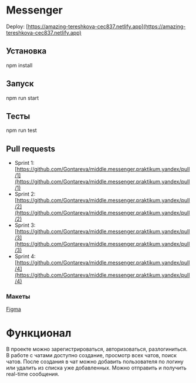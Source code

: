 # Messenger

Deploy:
[https://amazing-tereshkova-cec837.netlify.app](https://amazing-tereshkova-cec837.netlify.app)

## Установка
npm install

## Запуск
npm run start

## Тесты
npm run test

## Pull requests
- Sprint 1:  [https://github.com/Gontareva/middle.messenger.praktikum.yandex/pull/1](https://github.com/Gontareva/middle.messenger.praktikum.yandex/pull/1)
- Sprint 2:  [https://github.com/Gontareva/middle.messenger.praktikum.yandex/pull/2](https://github.com/Gontareva/middle.messenger.praktikum.yandex/pull/2)
- Sprint 3:  [https://github.com/Gontareva/middle.messenger.praktikum.yandex/pull/3](https://github.com/Gontareva/middle.messenger.praktikum.yandex/pull/3)
- Sprint 4:  [https://github.com/Gontareva/middle.messenger.praktikum.yandex/pull/4](https://github.com/Gontareva/middle.messenger.praktikum.yandex/pull/4)

### Макеты
[Figma](https://www.figma.com/file/Ot4AS7SNntb1tacGZm2A4T/Messenger?node-id=1%3A612&viewport=552%2C552%2C0.14123226702213287)

# Функционал
В проекте можно зарегистрироваться, авторизоваться, разлогиниться. 
В работе с чатами доступно создание, просмотр всех чатов, поиск чатов. 
После создания в чат можно добавить пользователя по логину или удалить из списка уже добавленных.
Можно отправить и получить real-time сообщения.
